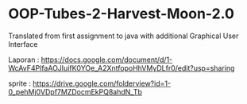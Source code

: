 # OOP-Tubes-2-Harvest-Moon-2.0
Translated from first assignment to java with additional Graphical User Interface

Laporan       : https://docs.google.com/document/d/1-WcAvF4PlfaAOJIuifK0YOe_A2XntfopoHhVMyDLfr0/edit?usp=sharing

sprite        : https://drive.google.com/folderview?id=1-0_pehMj0VDpf7MZDocmEkPQ8ahdN_Tb
